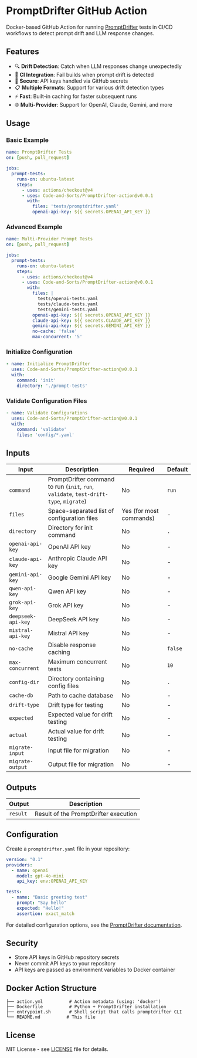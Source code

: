 # PromptDrifter GitHub Action

Docker-based GitHub Action for running [PromptDrifter](https://github.com/Code-and-Sorts/PromptDrifter) tests in CI/CD workflows to detect prompt drift and LLM response changes.

## Features

- 🔍 **Drift Detection**: Catch when LLM responses change unexpectedly
- 🚀 **CI Integration**: Fail builds when prompt drift is detected
- 🔐 **Secure**: API keys handled via GitHub secrets
- 📋 **Multiple Formats**: Support for various drift detection types
- ⚡ **Fast**: Built-in caching for faster subsequent runs
- 🌐 **Multi-Provider**: Support for OpenAI, Claude, Gemini, and more

## Usage

### Basic Example

```yaml
name: PromptDrifter Tests
on: [push, pull_request]

jobs:
  prompt-tests:
    runs-on: ubuntu-latest
    steps:
      - uses: actions/checkout@v4
      - uses: Code-and-Sorts/PromptDrifter-action@v0.0.1
        with:
          files: 'tests/promptdrifter.yaml'
          openai-api-key: ${{ secrets.OPENAI_API_KEY }}
```

### Advanced Example

```yaml
name: Multi-Provider Prompt Tests
on: [push, pull_request]

jobs:
  prompt-tests:
    runs-on: ubuntu-latest
    steps:
      - uses: actions/checkout@v4
      - uses: Code-and-Sorts/PromptDrifter-action@v0.0.1
        with:
          files: |
            tests/openai-tests.yaml
            tests/claude-tests.yaml
            tests/gemini-tests.yaml
          openai-api-key: ${{ secrets.OPENAI_API_KEY }}
          claude-api-key: ${{ secrets.CLAUDE_API_KEY }}
          gemini-api-key: ${{ secrets.GEMINI_API_KEY }}
          no-cache: 'false'
          max-concurrent: '5'
```

### Initialize Configuration

```yaml
- name: Initialize PromptDrifter
  uses: Code-and-Sorts/PromptDrifter-action@v0.0.1
  with:
    command: 'init'
    directory: './prompt-tests'
```

### Validate Configuration Files

```yaml
- name: Validate Configurations
  uses: Code-and-Sorts/PromptDrifter-action@v0.0.1
  with:
    command: 'validate'
    files: 'config/*.yaml'
```

## Inputs

| Input | Description | Required | Default |
|-------|-------------|----------|---------|
| `command` | PromptDrifter command to run (`init`, `run`, `validate`, `test-drift-type`, `migrate`) | No | `run` |
| `files` | Space-separated list of configuration files | Yes (for most commands) | - |
| `directory` | Directory for init command | No | `.` |
| `openai-api-key` | OpenAI API key | No | - |
| `claude-api-key` | Anthropic Claude API key | No | - |
| `gemini-api-key` | Google Gemini API key | No | - |
| `qwen-api-key` | Qwen API key | No | - |
| `grok-api-key` | Grok API key | No | - |
| `deepseek-api-key` | DeepSeek API key | No | - |
| `mistral-api-key` | Mistral API key | No | - |
| `no-cache` | Disable response caching | No | `false` |
| `max-concurrent` | Maximum concurrent tests | No | `10` |
| `config-dir` | Directory containing config files | No | `.` |
| `cache-db` | Path to cache database | No | - |
| `drift-type` | Drift type for testing | No | - |
| `expected` | Expected value for drift testing | No | - |
| `actual` | Actual value for drift testing | No | - |
| `migrate-input` | Input file for migration | No | - |
| `migrate-output` | Output file for migration | No | - |

## Outputs

| Output | Description |
|--------|-------------|
| `result` | Result of the PromptDrifter execution |

## Configuration

Create a `promptdrifter.yaml` file in your repository:

```yaml
version: "0.1"
providers:
  - name: openai
    model: gpt-4o-mini
    api_key: env:OPENAI_API_KEY

tests:
  - name: "Basic greeting test"
    prompt: "Say hello"
    expected: "Hello!"
    assertion: exact_match
```

For detailed configuration options, see the [PromptDrifter documentation](https://github.com/Code-and-Sorts/PromptDrifter).

## Security

- Store API keys in GitHub repository secrets
- Never commit API keys to your repository
- API keys are passed as environment variables to Docker container

## Docker Action Structure

```
├── action.yml          # Action metadata (using: 'docker')
├── Dockerfile          # Python + PromptDrifter installation
├── entrypoint.sh       # Shell script that calls promptdrifter CLI
└── README.md          # This file
```

## License

MIT License - see [LICENSE](LICENSE) file for details.